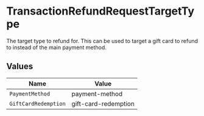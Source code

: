 # TransactionRefundRequestTargetType

The target type to refund for. This can be used to target a gift card
to refund to instead of the main payment method.


## Values

| Name                 | Value                |
| -------------------- | -------------------- |
| `PaymentMethod`      | payment-method       |
| `GiftCardRedemption` | gift-card-redemption |